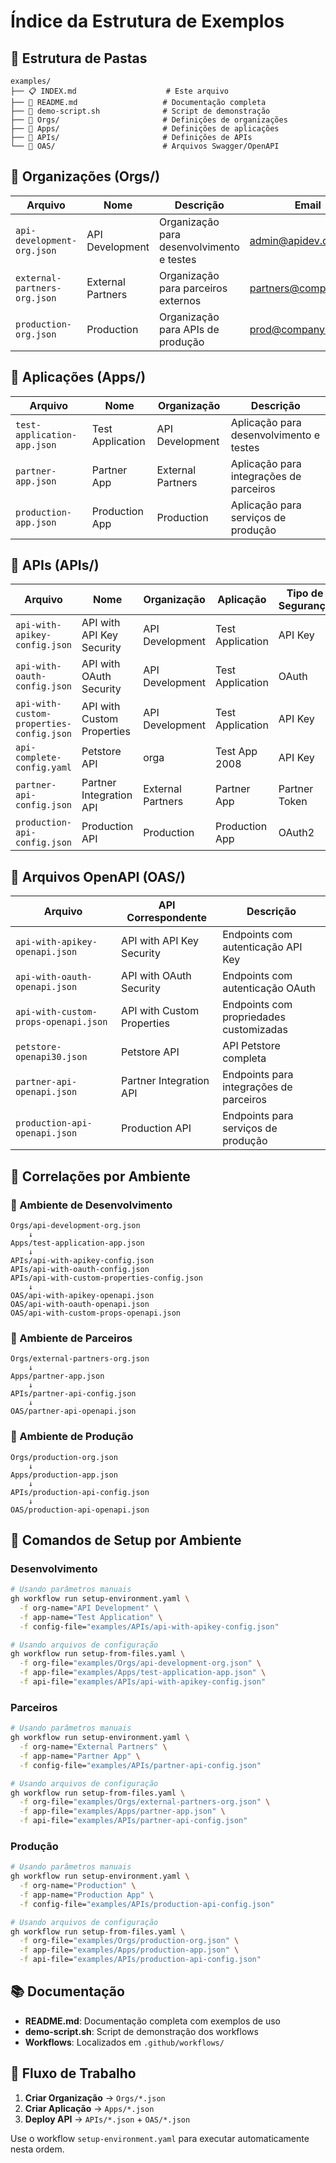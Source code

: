 # Índice da Estrutura de Exemplos

## 📁 Estrutura de Pastas

```
examples/
├── 📋 INDEX.md                    # Este arquivo
├── 📖 README.md                   # Documentação completa
├── 🚀 demo-script.sh              # Script de demonstração
├── 🏢 Orgs/                       # Definições de organizações
├── 📱 Apps/                       # Definições de aplicações
├── 🔌 APIs/                       # Definições de APIs
└── 📄 OAS/                        # Arquivos Swagger/OpenAPI
```

## 🏢 Organizações (Orgs/)

| Arquivo | Nome | Descrição | Email |
|---------|------|-----------|-------|
| `api-development-org.json` | API Development | Organização para desenvolvimento e testes | admin@apidev.com |
| `external-partners-org.json` | External Partners | Organização para parceiros externos | partners@company.com |
| `production-org.json` | Production | Organização para APIs de produção | prod@company.com |

## 📱 Aplicações (Apps/)

| Arquivo | Nome | Organização | Descrição |
|---------|------|-------------|-----------|
| `test-application-app.json` | Test Application | API Development | Aplicação para desenvolvimento e testes |
| `partner-app.json` | Partner App | External Partners | Aplicação para integrações de parceiros |
| `production-app.json` | Production App | Production | Aplicação para serviços de produção |

## 🔌 APIs (APIs/)

| Arquivo | Nome | Organização | Aplicação | Tipo de Segurança |
|---------|------|-------------|-----------|-------------------|
| `api-with-apikey-config.json` | API with API Key Security | API Development | Test Application | API Key |
| `api-with-oauth-config.json` | API with OAuth Security | API Development | Test Application | OAuth |
| `api-with-custom-properties-config.json` | API with Custom Properties | API Development | Test Application | API Key |
| `api-complete-config.yaml` | Petstore API | orga | Test App 2008 | API Key |
| `partner-api-config.json` | Partner Integration API | External Partners | Partner App | Partner Token |
| `production-api-config.json` | Production API | Production | Production App | OAuth2 |

## 📄 Arquivos OpenAPI (OAS/)

| Arquivo | API Correspondente | Descrição |
|---------|-------------------|-----------|
| `api-with-apikey-openapi.json` | API with API Key Security | Endpoints com autenticação API Key |
| `api-with-oauth-openapi.json` | API with OAuth Security | Endpoints com autenticação OAuth |
| `api-with-custom-props-openapi.json` | API with Custom Properties | Endpoints com propriedades customizadas |
| `petstore-openapi30.json` | Petstore API | API Petstore completa |
| `partner-api-openapi.json` | Partner Integration API | Endpoints para integrações de parceiros |
| `production-api-openapi.json` | Production API | Endpoints para serviços de produção |

## 🔗 Correlações por Ambiente

### 🧪 Ambiente de Desenvolvimento
```
Orgs/api-development-org.json
    ↓
Apps/test-application-app.json
    ↓
APIs/api-with-apikey-config.json
APIs/api-with-oauth-config.json
APIs/api-with-custom-properties-config.json
    ↓
OAS/api-with-apikey-openapi.json
OAS/api-with-oauth-openapi.json
OAS/api-with-custom-props-openapi.json
```

### 🤝 Ambiente de Parceiros
```
Orgs/external-partners-org.json
    ↓
Apps/partner-app.json
    ↓
APIs/partner-api-config.json
    ↓
OAS/partner-api-openapi.json
```

### 🚀 Ambiente de Produção
```
Orgs/production-org.json
    ↓
Apps/production-app.json
    ↓
APIs/production-api-config.json
    ↓
OAS/production-api-openapi.json
```

## 🚀 Comandos de Setup por Ambiente

### Desenvolvimento
```bash
# Usando parâmetros manuais
gh workflow run setup-environment.yaml \
  -f org-name="API Development" \
  -f app-name="Test Application" \
  -f config-file="examples/APIs/api-with-apikey-config.json"

# Usando arquivos de configuração
gh workflow run setup-from-files.yaml \
  -f org-file="examples/Orgs/api-development-org.json" \
  -f app-file="examples/Apps/test-application-app.json" \
  -f api-file="examples/APIs/api-with-apikey-config.json"
```

### Parceiros
```bash
# Usando parâmetros manuais
gh workflow run setup-environment.yaml \
  -f org-name="External Partners" \
  -f app-name="Partner App" \
  -f config-file="examples/APIs/partner-api-config.json"

# Usando arquivos de configuração
gh workflow run setup-from-files.yaml \
  -f org-file="examples/Orgs/external-partners-org.json" \
  -f app-file="examples/Apps/partner-app.json" \
  -f api-file="examples/APIs/partner-api-config.json"
```

### Produção
```bash
# Usando parâmetros manuais
gh workflow run setup-environment.yaml \
  -f org-name="Production" \
  -f app-name="Production App" \
  -f config-file="examples/APIs/production-api-config.json"

# Usando arquivos de configuração
gh workflow run setup-from-files.yaml \
  -f org-file="examples/Orgs/production-org.json" \
  -f app-file="examples/Apps/production-app.json" \
  -f api-file="examples/APIs/production-api-config.json"
```

## 📚 Documentação

- **README.md**: Documentação completa com exemplos de uso
- **demo-script.sh**: Script de demonstração dos workflows
- **Workflows**: Localizados em `.github/workflows/`

## 🔄 Fluxo de Trabalho

1. **Criar Organização** → `Orgs/*.json`
2. **Criar Aplicação** → `Apps/*.json`
3. **Deploy API** → `APIs/*.json` + `OAS/*.json`

Use o workflow `setup-environment.yaml` para executar automaticamente nesta ordem. 